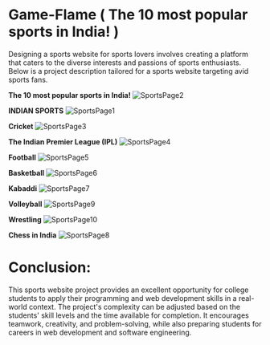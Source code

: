 # Game-Flame ( The 10 most popular sports in India! )
Designing a sports website for sports lovers involves creating a platform that caters to the diverse interests and passions of sports enthusiasts. Below is a project description tailored for a sports website targeting avid sports fans.

**The 10 most popular sports in India!**
![SportsPage2](https://github.com/abhishek-singh512/Game-Flame/assets/118076036/bc3ad763-804e-467b-9150-91b2b3c1bf7c) 
 
**INDIAN SPORTS**
 ![SportsPage1](https://github.com/abhishek-singh512/Game-Flame/assets/118076036/24776351-d304-49f3-93c4-f2fe5b8ec5ab)
 
**Cricket**
![SportsPage3](https://github.com/abhishek-singh512/Game-Flame/assets/118076036/02d1eb27-96be-4579-8489-9c68b914ec80)
 
**The Indian Premier League (IPL)**
![SportsPage4](https://github.com/abhishek-singh512/Game-Flame/assets/118076036/54b91c4f-b1ba-4980-a0d6-d912d907276c)

**Football**
![SportsPage5](https://github.com/abhishek-singh512/Game-Flame/assets/118076036/6001b5b6-8b63-4508-a114-e5b204cc54dc)


**Basketball**
![SportsPage6](https://github.com/abhishek-singh512/Game-Flame/assets/118076036/02b00053-c3f7-4b5e-befd-0ad2e14852e9)


**Kabaddi**
![SportsPage7](https://github.com/abhishek-singh512/Game-Flame/assets/118076036/826b688c-77f9-4cfe-9dc5-b23b7fc3a456)


**Volleyball**
![SportsPage9](https://github.com/abhishek-singh512/Game-Flame/assets/118076036/9c4864a7-73de-4d97-becb-5c9b5d082398)


**Wrestling**
![SportsPage10](https://github.com/abhishek-singh512/Game-Flame/assets/118076036/2fa8ece5-673c-4458-87a7-0d18aa43dc44)


**Chess in India**
![SportsPage8](https://github.com/abhishek-singh512/Game-Flame/assets/118076036/dd903303-771c-4b4e-b6ef-d99b01ef021b)

# Conclusion:
This sports website project provides an excellent opportunity for college students to apply their programming and web development skills in a real-world context. The project's complexity can be adjusted based on the students' skill levels and the time available for completion. It encourages teamwork, creativity, and problem-solving, while also preparing students for careers in web development and software engineering.

